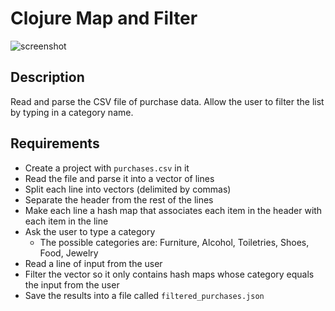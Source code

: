 # Clojure Map and Filter

![screenshot](http://i.imgur.com/yk8SHoA.gif)

## Description

Read and parse the CSV file of purchase data. Allow the user to filter the list by typing in a category name.

## Requirements

* Create a project with `purchases.csv` in it
* Read the file and parse it into a vector of lines
* Split each line into vectors (delimited by commas)
* Separate the header from the rest of the lines
* Make each line a hash map that associates each item in the header with each item in the line
* Ask the user to type a category
  * The possible categories are: Furniture, Alcohol, Toiletries, Shoes, Food, Jewelry
* Read a line of input from the user
* Filter the vector so it only contains hash maps whose category equals the input from the user
* Save the results into a file called `filtered_purchases.json`
